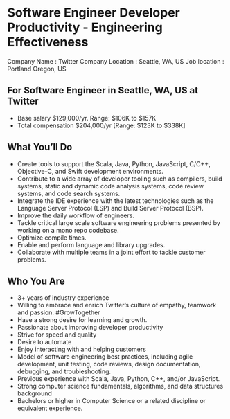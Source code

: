 # Software Engineer Developer Productivity - Engineering Effectiveness
Company Name : Twitter 
Company Location  : Seattle, WA, US
Job location : Portland Oregon, US

## For Software Engineer in Seattle, WA, US at Twitter
+ Base salary $129,000/yr. Range: $106K to $157K
+ Total compensation $204,000/yr [Range: $123K to $338K]


## What You’ll Do
+ Create tools to support the Scala, Java, Python, JavaScript, C/C++, Objective-C, and Swift development environments.
+ Contribute to a wide array of developer tooling such as compilers, build systems, static and dynamic code analysis systems, code review systems, and code search systems.
+ Integrate the IDE experience with the latest technologies such as the Language Server Protocol (LSP) and Build Server Protocol (BSP).
+ Improve the daily workflow of engineers.
+ Tackle critical large scale software engineering problems presented by working on a mono repo codebase.
+ Optimize compile times.
+ Enable and perform language and library upgrades.
+ Collaborate with multiple teams in a joint effort to tackle customer problems.

## Who You Are
+ 3+ years of industry experience
+ Willing to embrace and enrich Twitter’s culture of empathy, teamwork and passion. #GrowTogether
+ Have a strong desire for learning and growth.
+ Passionate about improving developer productivity
+ Strive for speed and quality
+ Desire to automate
+ Enjoy interacting with and helping customers
+ Model of software engineering best practices, including agile development, unit testing, code reviews, design documentation, debugging, and troubleshooting.
+ Previous experience with Scala, Java, Python, C++, and/or JavaScript.
+ Strong computer science fundamentals, algorithms, and data structures background
+ Bachelors or higher in Computer Science or a related discipline or equivalent experience.
